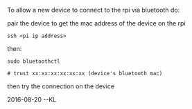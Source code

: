 To allow a new device to connect to the rpi via bluetooth do:

pair the device to get the mac address of the device on the rpi

```ssh <pi ip address>```

then:

```sudo bluetoothctl```

```# trust xx:xx:xx:xx:xx:xx (device's bluetooth mac)```

then try the connection on the device

2016-08-20 --KL
